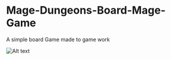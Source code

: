 # Mage-Dungeons-Board-Mage-Game
A simple board Game made to game work


![Alt text](https://github.com/irahel/Mage-Dungeons-Board-Mage-Game/blob/master/Assets/title.png)

